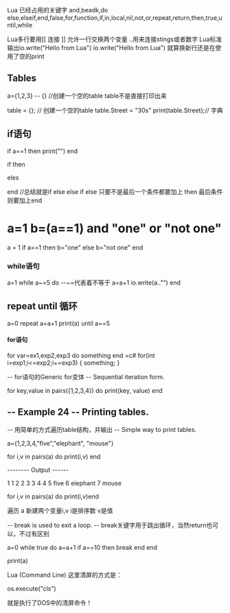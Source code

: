 Lua 已经占用的关键字 and,beadk,do else,elseif,end,false,for,function,if,in,local,nil,not,or,repeat,return,then,true,until,while

Lua多行要用[[
连接
]]
允许一行交换两个变量 ..用来连接stings或者数字
Lua标准输出io.write("Hello from Lua")
io.write("Hello from Lua") 就算换新行还是在使用了空的print

## Tables ##
a={1,2,3} -- {} //创建一个空的table
table不是直接打印出来

table = {}; // 创建一个空的table
table.Street = "30s" 
print(table.Street);// 字典


## if语句 ##
if a==1 then
   print("")
end

if then

eles

end
//总结就是if else else if else
只要不是最后一个条件都要加上 then 最后条件则要加上end

a=1
b=(a==1) and "one" or "not one"
====
 a = 1
if a==1 then
 b="one"
else
b="not one"
end


### while语句 ###
a=1
while a~=5 do --~=代表着不等于
  a=a+1
  io.write(a.."")
end

## repeat until 循环 ##
a=0
repeat
 a=a+1
 print(a)
until a==5

#### for语句 ####
for var=ex1,exp2,exp3 do something end
=c# for(int i=exp1;i<=exp2;i+=exp3)
{
something;
}

-- for语句的Generic for变体
-- Sequential iteration form.
 
for key,value in pairs({1,2,3,4}) do print(key, value) end
## -- Example 24   -- Printing tables. ##
-- 用简单的方式遍历table结构，并输出
-- Simple way to print tables.
 
a={1,2,3,4,"five","elephant", "mouse"}
 
for i,v in pairs(a) do print(i,v) end
 
 
-------- Output ------
 
1       1
2       2
3       3
4       4
5       five
6       elephant
7       mouse
 

for i,v in pairs(a) do print(i,v)end

遍历 a 新建两个变量i,v i是排序数 v是值

-- break is used to exit a loop. 
-- break关键字用于跳出循环，当然return也可以，不过有区别
 
a=0
while true do
    a=a+1
    if a==10 then
        break
    end
end
 
print(a)

Lua (Command Line) 这里清屏的方式是：

os.execute("cls")

就是执行了DOS中的清屏命令！